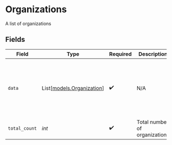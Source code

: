 # Organizations

A list of organizations


## Fields

| Field                                                   | Type                                                    | Required                                                | Description                                             | Example                                                 |
| ------------------------------------------------------- | ------------------------------------------------------- | ------------------------------------------------------- | ------------------------------------------------------- | ------------------------------------------------------- |
| `data`                                                  | List[[models.Organization](../models/organization.md)]  | :heavy_check_mark:                                      | N/A                                                     | [<br/>{<br/>"id": "org_1234",<br/>"name": "Sample Organization"<br/>}<br/>] |
| `total_count`                                           | *int*                                                   | :heavy_check_mark:                                      | Total number of organizations<br/>                      | 1                                                       |
